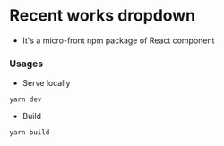 # Recent works dropdown
* It's a micro-front npm package of React component

### Usages
* Serve locally
```
yarn dev
```
* Build
```
yarn build
```
